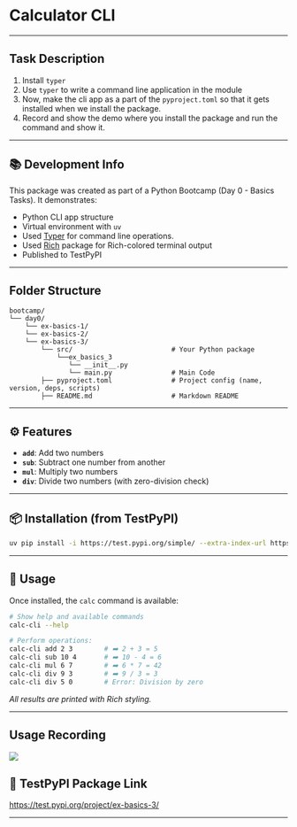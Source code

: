 # Calculator CLI

----
## Task Description 
1. Install `typer`
2. Use `typer` to write a command line application in the module
3. Now, make the cli app as a part of the `pyproject.toml` so that it gets installed when we install the package.
4. Record and show the demo where you install the package and run the command and show it.

---
## 📚 Development Info

This package was created as part of a Python Bootcamp (Day 0 - Basics Tasks). It demonstrates:

- Python CLI app structure
- Virtual environment with `uv`
- Used [Typer](https://pypi.org/project/typer/) for command line operations. 
- Used [Rich](https://pypi.org/project/rich/) package for Rich-colored terminal output
- Published to TestPyPI

---

## Folder Structure

```
bootcamp/
└── day0/
    └── ex-basics-1/
    └── ex-basics-2/
    └── ex-basics-3/
        └── src/                         # Your Python package
            └──ex_basics_3
               └── __init__.py
               └── main.py               # Main Code
        ├── pyproject.toml               # Project config (name, version, deps, scripts)
        ├── README.md                    # Markdown README 

```

---

## ⚙️ Features

* **`add`**: Add two numbers
* **`sub`**: Subtract one number from another
* **`mul`**: Multiply two numbers
* **`div`**: Divide two numbers (with zero-division check)

---

## 📦 Installation (from TestPyPI)

```bash
uv pip install -i https://test.pypi.org/simple/ --extra-index-url https://pypi.org/simple ex-basics-3==0.1
```
---

## 🚀 Usage

Once installed, the `calc` command is available:

```bash
# Show help and available commands
calc-cli --help

# Perform operations:
calc-cli add 2 3        # ➡️ 2 + 3 = 5
calc-cli sub 10 4       # ➡️ 10 - 4 = 6
calc-cli mul 6 7        # ➡️ 6 * 7 = 42
calc-cli div 9 3        # ➡️ 9 / 3 = 3
calc-cli div 5 0        # Error: Division by zero
```

*All results are printed with Rich styling.*

---

## Usage Recording

<a href="https://asciinema.org/a/vORzVy8kIaTc2jaDrUOqMYoc3" target="_blank"><img src="https://asciinema.org/a/vORzVy8kIaTc2jaDrUOqMYoc3.svg" /></a>

## 🔗 TestPyPI Package Link

https://test.pypi.org/project/ex-basics-3/

---
